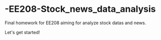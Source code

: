 # -EE208-Stock_news_data_analysis
Final homework for EE208 aiming for analyze stock datas and news.

Let's get started!
